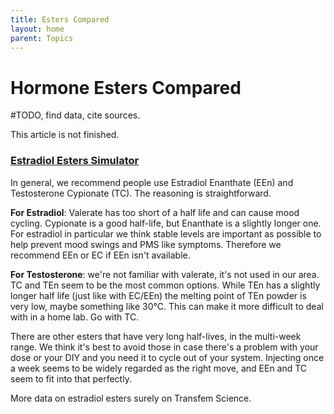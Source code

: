 ```yaml
---
title: Esters Compared
layout: home
parent: Topics
---
```


# Hormone Esters Compared

#TODO, find data, cite sources. 

This article is not finished. 

### [Estradiol Esters Simulator]

In general, we recommend people use Estradiol Enanthate (EEn) and Testosterone Cypionate (TC). The reasoning is straightforward. 

**For Estradiol**: Valerate has too short of a half life and can cause mood cycling. Cypionate is a good half-life, but Enanthate is a slightly longer one. For estradiol in particular we think stable levels are important as possible to help prevent mood swings and PMS like symptoms. Therefore we recommend EEn or EC if EEn isn't available. 

**For Testosterone**: we're not familiar with valerate, it's not used in our area. TC and TEn seem to be the most common options. While TEn has a slightly longer half life (just like with EC/EEn) the melting point of TEn powder is very low, maybe something like 30°C. This can make it more difficult to deal with in a home lab. Go with TC. 

There are other esters that have very long half-lives, in the multi-week range. We think it's best to avoid those in case there's a problem with your dose or your DIY and you need it to cycle out of your system. Injecting once a week seems to be widely regarded as the right move, and EEn and TC seem to fit into that perfectly. 

More data on estradiol esters surely on Transfem Science. 

[Estradiol Esters Simulator]: https://transfemscience.org/articles/injectable-e2-simulator-release/